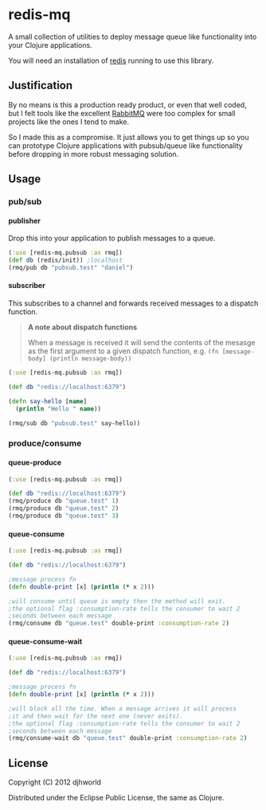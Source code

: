 # redis-mq

A small collection of utilities to deploy message queue like functionality into your Clojure applications.

You will need an installation of [redis](http://redis.io) running to use this library.

## Justification

By no means is this a production ready product, or even that well coded, but I felt tools like the excellent [RabbitMQ](http://www.rabbitmq.com/) were too complex for small projects like the ones I tend to make.

So I made this as a compromise. It just allows you to get things up so you can prototype Clojure applications with pubsub/queue like functionality before dropping in more robust messaging solution.

## Usage

### pub/sub
#### publisher
Drop this into your application to publish messages to a queue.

```clj
(:use [redis-mq.pubsub :as rmq])
(def db (redis/init)) ;localhost
(rmq/pub db "pubsub.test" "daniel")
```

#### subscriber
This subscribes to a channel and forwards received messages to a dispatch function.

> **A note about dispatch functions**
>
> When a message is received it will send the contents of the mesasge as
> the first argument to a given dispatch function, e.g. `(fn [message-body] (println message-body))`

```clj
(:use [redis-mq.pubsub :as rmq])

(def db "redis://localhost:6379")

(defn say-hello [name]
  (println "Hello " name))

(rmq/sub db "pubsub.test" say-hello))
```

### produce/consume
#### queue-produce

```clj
(:use [redis-mq.pubsub :as rmq])

(def db "redis://localhost:6379")
(rmq/produce db "queue.test" 1)
(rmq/produce db "queue.test" 2)
(rmq/produce db "queue.test" 3)
```

#### queue-consume

```clj
(:use [redis-mq.pubsub :as rmq])

(def db "redis://localhost:6379")

;message process fn
(defn double-print [x] (println (* x 2)))

;will consume until queue is empty then the method will exit.
;the optional flag :consumption-rate tells the consumer to wait 2
;seconds between each message
(rmq/consume db "queue.test" double-print :consumption-rate 2)
```

#### queue-consume-wait

```clj
(:use [redis-mq.pubsub :as rmq])

(def db "redis://localhost:6379")

;message process fn
(defn double-print [x] (println (* x 2)))

;will block all the time. When a message arrives it will process
;it and then wait for the next one (never exits). 
;the optional flag :consumption-rate tells the consumer to wait 2
;seconds between each message
(rmq/consume-wait db "queue.test" double-print :consumption-rate 2)
```

## License

Copyright (C) 2012 djhworld

Distributed under the Eclipse Public License, the same as Clojure.
